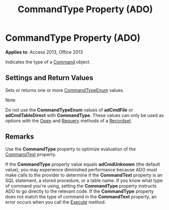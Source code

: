 ﻿---
title: CommandType Property (ADO)
TOCTitle: CommandType Property (ADO)
ms:assetid: c8d4fc1c-502b-11f3-af9d-605a03b6f056
ms:mtpsurl: https://msdn.microsoft.com/library/JJ249976(v=office.15)
ms:contentKeyID: 48547663
ms.date: 09/18/2015
mtps_version: v=office.15
f1_keywords:
- ado210.chm1231125
f1_categories:
- Office.Version=v15
---

# CommandType Property (ADO)


**Applies to**: Access 2013, Office 2013

Indicates the type of a [Command](command-object-ado.md) object.

## Settings and Return Values

Sets or returns one or more [CommandTypeEnum](commandtypeenum.md) values.

> [!NOTE]
> Do not use the **CommandTypeEnum** values of **adCmdFile** or **adCmdTableDirect** with **CommandType**. These values can only be used as options with the [Open](open-method-ado-recordset.md) and [Requery](requery-method-ado.md) methods of a [Recordset](recordset-object-ado.md).


## Remarks

Use the **CommandType** property to optimize evaluation of the [CommandText](commandtext-property-ado.md) property.

If the **CommandType** property value equals **adCmdUnknown** (the default value), you may experience diminished performance because ADO must make calls to the provider to determine if the **CommandText** property is an SQL statement, a stored procedure, or a table name. If you know what type of command you're using, setting the **CommandType** property instructs ADO to go directly to the relevant code. If the **CommandType** property does not match the type of command in the **CommandText** property, an error occurs when you call the [Execute](https://msdn.microsoft.com/library/jj248785\(v=office.15\)) method.

